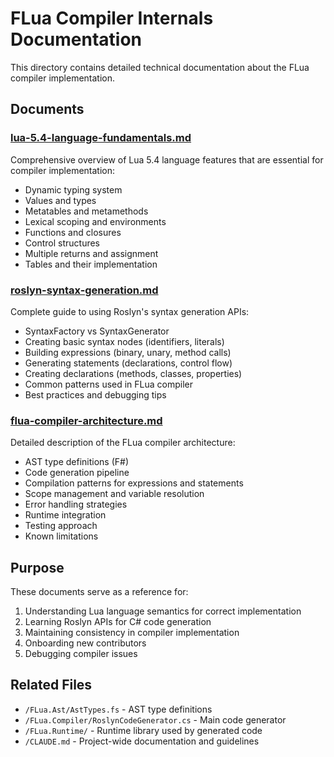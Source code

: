 # FLua Compiler Internals Documentation

This directory contains detailed technical documentation about the FLua compiler implementation.

## Documents

### [lua-5.4-language-fundamentals.md](lua-5.4-language-fundamentals.md)
Comprehensive overview of Lua 5.4 language features that are essential for compiler implementation:
- Dynamic typing system
- Values and types
- Metatables and metamethods
- Lexical scoping and environments
- Functions and closures
- Control structures
- Multiple returns and assignment
- Tables and their implementation

### [roslyn-syntax-generation.md](roslyn-syntax-generation.md)
Complete guide to using Roslyn's syntax generation APIs:
- SyntaxFactory vs SyntaxGenerator
- Creating basic syntax nodes (identifiers, literals)
- Building expressions (binary, unary, method calls)
- Generating statements (declarations, control flow)
- Creating declarations (methods, classes, properties)
- Common patterns used in FLua compiler
- Best practices and debugging tips

### [flua-compiler-architecture.md](flua-compiler-architecture.md)
Detailed description of the FLua compiler architecture:
- AST type definitions (F#)
- Code generation pipeline
- Compilation patterns for expressions and statements
- Scope management and variable resolution
- Error handling strategies
- Runtime integration
- Testing approach
- Known limitations

## Purpose

These documents serve as a reference for:
1. Understanding Lua language semantics for correct implementation
2. Learning Roslyn APIs for C# code generation
3. Maintaining consistency in compiler implementation
4. Onboarding new contributors
5. Debugging compiler issues

## Related Files

- `/FLua.Ast/AstTypes.fs` - AST type definitions
- `/FLua.Compiler/RoslynCodeGenerator.cs` - Main code generator
- `/FLua.Runtime/` - Runtime library used by generated code
- `/CLAUDE.md` - Project-wide documentation and guidelines